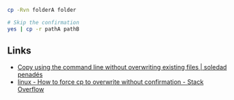 ``` bash
cp -Rvn folderA folder

# Skip the confirmation
yes | cp -r pathA pathB
```
## Links
* [Copy using the command line without overwriting existing files | soledad penadés](https://soledadpenades.com/posts/2017/copy-using-the-command-line-without-overwriting-existing-files/)
* [linux - How to force cp to overwrite without confirmation - Stack Overflow](https://stackoverflow.com/questions/8488253/how-to-force-cp-to-overwrite-without-confirmation)